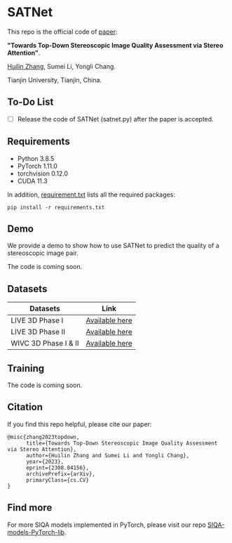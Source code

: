# SATNet
This repo is the official code of [paper](https://arxiv.org/abs/2308.04156):

**"Towards Top-Down Stereoscopic Image Quality Assessment via Stereo Attention"**.

[Huilin Zhang](https://fanningzhang.tech), Sumei Li, Yongli Chang.

Tianjin University, Tianjin, China.

## To-Do List
- [ ] Release the code of SATNet (satnet.py) after the paper is accepted.


## Requirements
- Python 3.8.5
- PyTorch 1.11.0
- torchvision 0.12.0
- CUDA 11.3

In addition, [requirement.txt](./requirements.txt) lists all the required packages:
```
pip install -r requirements.txt
```


## Demo
We provide a demo to show how to use SATNet to predict the quality of a stereoscopic image pair.

The code is coming soon.


## Datasets
| Datasets | Link |
| --- | --- |
| LIVE 3D Phase I |[Available here](https://live.ece.utexas.edu/research/quality/live_3dimage_phase1.html)|
| LIVE 3D Phase II |[Available here](https://live.ece.utexas.edu/research/quality/live_3dimage_phase2.html)|
| WIVC 3D Phase I & II |[Available here](https://ivc.uwaterloo.ca/database/3DIQA.html)|


## Training
The code is coming soon.


## Citation
If you find this repo helpful, please cite our paper:
```
@misc{zhang2023topdown,
      title={Towards Top-Down Stereoscopic Image Quality Assessment via Stereo Attention}, 
      author={Huilin Zhang and Sumei Li and Yongli Chang},
      year={2023},
      eprint={2308.04156},
      archivePrefix={arXiv},
      primaryClass={cs.CV}
}
```


## Find more
For more SIQA models implemented in PyTorch, please visit our repo [SIQA-models-PyTorch-lib](https://github.com/Fanning-Zhang/SIQA-models-PyTorch-lib).
